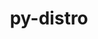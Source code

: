 ---
title: "py-distro"
layout: cache
categories: [package, develop]
meta: {"compilers": ["gcc@=11.4.0"], "num_specs": 7, "num_specs_by_stack": {"e4s": 7, "root": 7}, "oss": ["ubuntu22.04"], "platforms": ["linux"], "stacks": ["e4s", "root"], "targets": ["x86_64_v3"], "versions": ["1.8.0"]}
spec_details: [{"compiler": "gcc@=11.4.0", "hash": "fbcpcs4lhoewssm66qs4nkqexhm6q6qd", "os": "ubuntu22.04", "platform": "linux", "size": "-", "stacks": ["e4s", "root"], "tarball": "https://binaries.spack.io/develop/build_cache/linux-ubuntu22.04-x86_64_v3/gcc-11.4.0/py-distro-1.8.0/linux-ubuntu22.04-x86_64_v3-gcc-11.4.0-py-distro-1.8.0-fbcpcs4lhoewssm66qs4nkqexhm6q6qd.spack", "target": "x86_64_v3", "variants": ["build_system=python_pip"], "versions": ["1.8.0"]}, {"compiler": "gcc@=11.4.0", "hash": "uwnkfitqwrivt26txsqf2odt3ysgicza", "os": "ubuntu22.04", "platform": "linux", "size": "-", "stacks": ["e4s", "root"], "tarball": "https://binaries.spack.io/develop/build_cache/linux-ubuntu22.04-x86_64_v3/gcc-11.4.0/py-distro-1.8.0/linux-ubuntu22.04-x86_64_v3-gcc-11.4.0-py-distro-1.8.0-uwnkfitqwrivt26txsqf2odt3ysgicza.spack", "target": "x86_64_v3", "variants": ["build_system=python_pip"], "versions": ["1.8.0"]}, {"compiler": "gcc@=11.4.0", "hash": "h23pavuqjtbjgt362fhxx5sh6ucookln", "os": "ubuntu22.04", "platform": "linux", "size": "-", "stacks": ["e4s", "root"], "tarball": "https://binaries.spack.io/develop/build_cache/linux-ubuntu22.04-x86_64_v3/gcc-11.4.0/py-distro-1.8.0/linux-ubuntu22.04-x86_64_v3-gcc-11.4.0-py-distro-1.8.0-h23pavuqjtbjgt362fhxx5sh6ucookln.spack", "target": "x86_64_v3", "variants": ["build_system=python_pip"], "versions": ["1.8.0"]}, {"compiler": "gcc@=11.4.0", "hash": "hepbld3pjcmfmyt52hwoxxgbdkj46t7v", "os": "ubuntu22.04", "platform": "linux", "size": "-", "stacks": ["e4s", "root"], "tarball": "https://binaries.spack.io/develop/build_cache/linux-ubuntu22.04-x86_64_v3/gcc-11.4.0/py-distro-1.8.0/linux-ubuntu22.04-x86_64_v3-gcc-11.4.0-py-distro-1.8.0-hepbld3pjcmfmyt52hwoxxgbdkj46t7v.spack", "target": "x86_64_v3", "variants": ["build_system=python_pip"], "versions": ["1.8.0"]}, {"compiler": "gcc@=11.4.0", "hash": "itnua7dyszq4sxkd3mva4kdfx3lwbl6a", "os": "ubuntu22.04", "platform": "linux", "size": "-", "stacks": ["e4s", "root"], "tarball": "https://binaries.spack.io/develop/build_cache/linux-ubuntu22.04-x86_64_v3/gcc-11.4.0/py-distro-1.8.0/linux-ubuntu22.04-x86_64_v3-gcc-11.4.0-py-distro-1.8.0-itnua7dyszq4sxkd3mva4kdfx3lwbl6a.spack", "target": "x86_64_v3", "variants": ["build_system=python_pip"], "versions": ["1.8.0"]}, {"compiler": "gcc@=11.4.0", "hash": "cwhajahwdrnl6qcyctkfk2htgtrdezhl", "os": "ubuntu22.04", "platform": "linux", "size": "-", "stacks": ["e4s", "root"], "tarball": "https://binaries.spack.io/develop/build_cache/linux-ubuntu22.04-x86_64_v3/gcc-11.4.0/py-distro-1.8.0/linux-ubuntu22.04-x86_64_v3-gcc-11.4.0-py-distro-1.8.0-cwhajahwdrnl6qcyctkfk2htgtrdezhl.spack", "target": "x86_64_v3", "variants": ["build_system=python_pip"], "versions": ["1.8.0"]}, {"compiler": "gcc@=11.4.0", "hash": "a3nmfwj7na6ih6wpdkqyz6ay4fglstc7", "os": "ubuntu22.04", "platform": "linux", "size": "-", "stacks": ["e4s", "root"], "tarball": "https://binaries.spack.io/develop/build_cache/linux-ubuntu22.04-x86_64_v3/gcc-11.4.0/py-distro-1.8.0/linux-ubuntu22.04-x86_64_v3-gcc-11.4.0-py-distro-1.8.0-a3nmfwj7na6ih6wpdkqyz6ay4fglstc7.spack", "target": "x86_64_v3", "variants": ["build_system=python_pip"], "versions": ["1.8.0"]}]
---